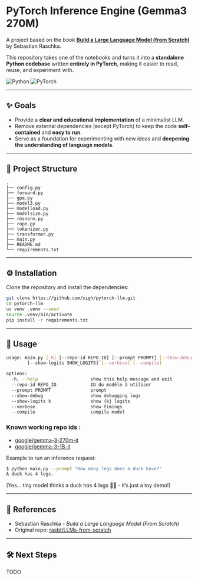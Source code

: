 # PyTorch Inference Engine (Gemma3 270M)

A project based on the book **[Build a Large Language Model (from Scratch)](https://github.com/rasbt/LLMs-from-scratch)** by Sebastian Raschka.

This repository takes one of the notebooks and turns it into a **standalone Python codebase** written **entirely in PyTorch**, making it easier to read, reuse, and experiment with.

![Python](https://img.shields.io/badge/python-blue)
![PyTorch](https://img.shields.io/badge/pytorch-red)

---

## ✨ Goals

* Provide a **clear and educational implementation** of a minimalist LLM.
* Remove external dependencies (except PyTorch) to keep the code **self-contained** and **easy to run**.
* Serve as a foundation for experimenting with new ideas and **deepening the understanding of language models**.

---

## 📂 Project Structure

```
.
├── config.py
├── forward.py
├── gpa.py
├── model3.py
├── modelload.py
├── modelsize.py
├── rmsnorm.py
├── rope.py
├── tokenizer.py
├── transformer.py
├── main.py
├── README.md
└── requirements.txt
````

---

## ⚙️ Installation

Clone the repository and install the dependencies:

```bash
git clone https://github.com/xigh/pytorch-llm.git
cd pytorch-llm
uv venv .venv --seed
source .venv/bin/activate
pip install -r requirements.txt
````

---

## 🚀 Usage

```bash
usage: main.py [-h] [--repo-id REPO_ID] [--prompt PROMPT] [--show-debug]
        [--show-logits SHOW_LOGITS] [--verbose] [--compile]

options:
  -h, --help                    show this help message and exit
  --repo-id REPO_ID             ID du modèle à utiliser
  --prompt PROMPT               prompt
  --show-debug                  show debugging logs
  --show-logits k               show {k} logits
  --verbose                     show timings
  --compile                     compile model
```

### Known working repo ids :

- [google/gemma-3-270m-it](https://huggingface.co/google/gemma-3-270m-it)
- [google/gemma-3-1B-it](https://huggingface.co/google/gemma-3-1b-it)

Example to run an inference request:

```bash
$ python main.py --prompt "How many legs does a duck have?"
A duck has 4 legs.
```

(Yes... tiny model thinks a duck has 4 legs 🦆😂 - it’s just a toy demo!)

---

## 📖 References

* Sebastian Raschka - *Build a Large Language Model (From Scratch)*
* Original repo: [rasbt/LLMs-from-scratch](https://github.com/rasbt/LLMs-from-scratch)

---

## 🛠️ Next Steps

TODO
